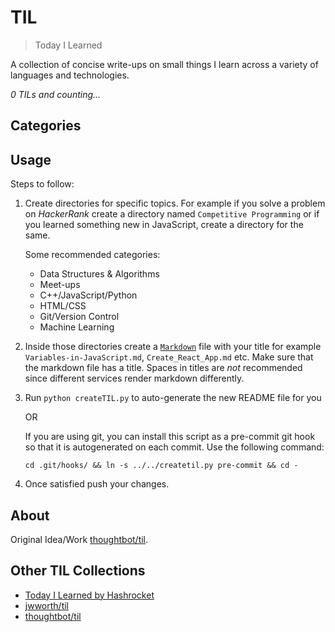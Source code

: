 # TIL

> Today I Learned

A collection of concise write-ups on small things I learn across a variety of 
languages and technologies.

_0 TILs and counting..._

## Categories
## Usage

Steps to follow:

1. Create directories for specific topics. For example if you solve a problem on 
	*HackerRank* create a directory named `Competitive Programming` or if you 
	learned something new in JavaScript, create a directory for the same.

	Some recommended categories:

	- Data Structures & Algorithms
	- Meet-ups
	- C++/JavaScript/Python
	- HTML/CSS
	- Git/Version Control
	- Machine Learning

2. Inside those directories create a [`Markdown`](https://www.markdownguide.org/basic-syntax/) 
	file with your title for example `Variables-in-JavaScript.md`, 
	`Create_React_App.md` etc. Make sure that the markdown file has a title. 
	Spaces in titles are _not_ recommended since different services render 
	markdown differently.

3. Run `python createTIL.py` to auto-generate the new README file for you 
	
	OR
	
	If you are using git, you can install this script as a pre-commit git hook so 
	that it is autogenerated on each commit. Use the following command:

	`cd .git/hooks/ && ln -s ../../createtil.py pre-commit && cd -`
 
4. Once satisfied push your changes.

## About

Original Idea/Work [thoughtbot/til](https://github.com/thoughtbot/til).

## Other TIL Collections

* [Today I Learned by Hashrocket](https://til.hashrocket.com)
* [jwworth/til](https://github.com/jwworth/til)
* [thoughtbot/til](https://github.com/thoughtbot/til)